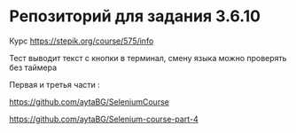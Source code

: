 # Репозиторий для задания 3.6.10

Курс https://stepik.org/course/575/info

Тест выводит текст с кнопки в терминал, смену языка можно проверять без таймера

Первая и третья части : 

https://github.com/aytaBG/SeleniumCourse

https://github.com/aytaBG/Selenium-course-part-4

